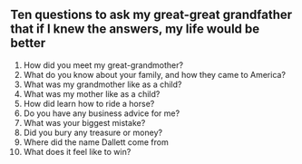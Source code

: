 ## Ten questions to ask my great-great grandfather that if I knew the answers, my life would be better
1. How did you meet my great-grandmother?
2. What do you know about your family, and how they came to America?
3. What was my grandmother like as a child? 
4. What was my mother like as a child?
5. How did learn how to ride a horse?
6. Do you have any business advice for me?
7. What was your biggest mistake?
8. Did you bury any treasure or money?
9. Where did the name Dallett come from 
10. What does it feel like to win?
